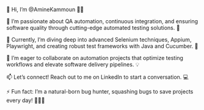 👋 Hi, I’m @AmineKammoun 🧑‍💻

👀 I’m passionate about QA automation, continuous integration, and ensuring software quality through cutting-edge automated testing solutions. 🤖

🌱 Currently, I’m diving deep into advanced Selenium techniques, Appium, Playwright, and creating robust test frameworks with Java and Cucumber. 🚀

💞️ I’m eager to collaborate on automation projects that optimize testing workflows and elevate software delivery pipelines. 💡

📫 Let’s connect! Reach out to me on LinkedIn to start a conversation. 💻

⚡ Fun fact: I’m a natural-born bug hunter, squashing bugs to save projects every day! 🔨🐞🐛

<!--- AminexKammoun/AminexKammoun is a ✨ special ✨ repository because its `README.md` (this file) appears on your GitHub profile. You can click the Preview link to check out your changes. --->
